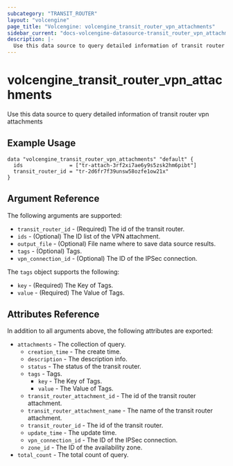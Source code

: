 ```yaml
---
subcategory: "TRANSIT_ROUTER"
layout: "volcengine"
page_title: "Volcengine: volcengine_transit_router_vpn_attachments"
sidebar_current: "docs-volcengine-datasource-transit_router_vpn_attachments"
description: |-
  Use this data source to query detailed information of transit router vpn attachments
---
```

# volcengine_transit_router_vpn_attachments
Use this data source to query detailed information of transit router vpn attachments
## Example Usage
```hcl
data "volcengine_transit_router_vpn_attachments" "default" {
  ids               = ["tr-attach-3rf2xi7ae6y9s5zsk2hm6pibt"]
  transit_router_id = "tr-2d6fr7f39unsw58ozfe1ow21x"
}
```
## Argument Reference
The following arguments are supported:
* `transit_router_id` - (Required) The id of the transit router.
* `ids` - (Optional) The ID list of the VPN attachment.
* `output_file` - (Optional) File name where to save data source results.
* `tags` - (Optional) Tags.
* `vpn_connection_id` - (Optional) The ID of the IPSec connection.

The `tags` object supports the following:

* `key` - (Required) The Key of Tags.
* `value` - (Required) The Value of Tags.

## Attributes Reference
In addition to all arguments above, the following attributes are exported:
* `attachments` - The collection of query.
    * `creation_time` - The create time.
    * `description` - The description info.
    * `status` - The status of the transit router.
    * `tags` - Tags.
        * `key` - The Key of Tags.
        * `value` - The Value of Tags.
    * `transit_router_attachment_id` - The id of the transit router attachment.
    * `transit_router_attachment_name` - The name of the transit router attachment.
    * `transit_router_id` - The id of the transit router.
    * `update_time` - The update time.
    * `vpn_connection_id` - The ID of the IPSec connection.
    * `zone_id` - The ID of the availability zone.
* `total_count` - The total count of query.


